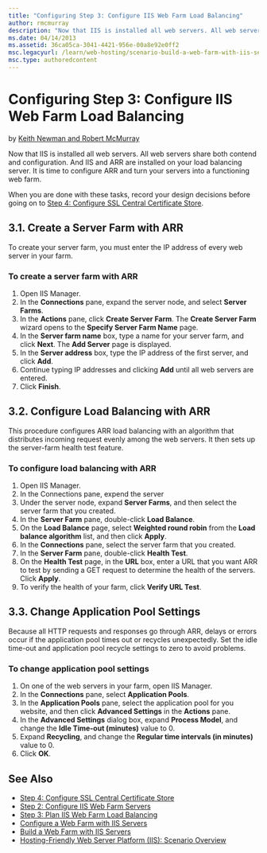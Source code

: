 ```yaml
---
title: "Configuring Step 3: Configure IIS Web Farm Load Balancing"
author: rmcmurray
description: "Now that IIS is installed all web servers. All web servers share both contend and configuration. And IIS and ARR are installed on your load balancing server...."
ms.date: 04/14/2013
ms.assetid: 36ca05ca-3041-4421-956e-00a8e92e0ff2
msc.legacyurl: /learn/web-hosting/scenario-build-a-web-farm-with-iis-servers/configuring-step-3-configure-iis-web-farm-load-balancing
msc.type: authoredcontent
---
```

# Configuring Step 3: Configure IIS Web Farm Load Balancing

by [Keith Newman and Robert McMurray](https://github.com/rmcmurray)

Now that IIS is installed all web servers. All web servers share both contend and configuration. And IIS and ARR are installed on your load balancing server. It is time to configure ARR and turn your servers into a functioning web farm.

When you are done with these tasks, record your design decisions before going on to [Step 4: Configure SSL Central Certificate Store](configuring-step-4-configure-ssl-central-certificate-store.md).

<a id="31"></a>

## 3.1. Create a Server Farm with ARR

To create your server farm, you must enter the IP address of every web server in your farm.

### To create a server farm with ARR

1. Open IIS Manager.
2. In the **Connections** pane, expand the server node, and select **Server Farms**.
3. In the **Actions** pane, click **Create Server Farm**. The **Create Server Farm** wizard opens to the **Specify Server Farm Name** page.
4. In the **Server farm name** box, type a name for your server farm, and click **Next**. The **Add Server** page is displayed.
5. In the **Server address** box, type the IP address of the first server, and click **Add**.
6. Continue typing IP addresses and clicking **Add** until all web servers are entered.
7. Click **Finish**.

<a id="32"></a>

## 3.2. Configure Load Balancing with ARR

This procedure configures ARR load balancing with an algorithm that distributes incoming request evenly among the web servers. It then sets up the server-farm health test feature.

### To configure load balancing with ARR

1. Open IIS Manager.
2. In the Connections pane, expend the server
3. Under the server node, expand **Server Farms**, and then select the server farm that you created.
4. In the **Server Farm** pane, double-click **Load Balance**.
5. On the **Load Balance** page, select **Weighted round robin** from the **Load balance algorithm** list, and then click **Apply**.
6. In the **Connections** pane, select the server farm that you created.
7. In the **Server Farm** pane, double-click **Health Test**.
8. On the **Health Test** page, in the **URL** box, enter a URL that you want ARR to test by sending a GET request to determine the health of the servers. Click **Apply**.
9. To verify the health of your farm, click **Verify URL Test**.

<a id="33"></a>

## 3.3. Change Application Pool Settings

Because all HTTP requests and responses go through ARR, delays or errors occur if the application pool times out or recycles unexpectedly. Set the idle time-out and application pool recycle settings to zero to avoid problems.

### To change application pool settings

1. On one of the web servers in your farm, open IIS Manager.
2. In the **Connections** pane, select **Application Pools**.
3. In the **Application Pools** pane, select the application pool for you website, and then click **Advanced Settings** in the **Actions** pane.
4. In the **Advanced Settings** dialog box, expand **Process Model**, and change the **Idle Time-out (minutes)** value to 0.
5. Expand **Recycling**, and change the **Regular time intervals (in minutes)** value to 0.
6. Click **OK**.

## See Also

- [Step 4: Configure SSL Central Certificate Store](configuring-step-4-configure-ssl-central-certificate-store.md)
- [Step 2: Configure IIS Web Farm Servers](configuring-step-2-configure-iis-web-farm-servers.md)
- [Step 3: Plan IIS Web Farm Load Balancing](planning-step-3-plan-iis-web-farm-load-balancing.md)
- [Configure a Web Farm with IIS Servers](configure-a-web-farm-with-iis-servers.md)
- [Build a Web Farm with IIS Servers](overview-build-a-web-farm-with-iis-servers.md)
- [Hosting-Friendly Web Server Platform (IIS): Scenario Overview](../../get-started/introduction-to-iis/hosting-friendly-web-server-platform-iis-scenario-overview.md)
